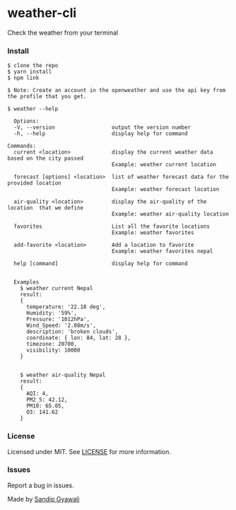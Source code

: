 # weather-cli

Check the weather from your terminal

### Install

```shell
$ clone the repo
$ yarn install
$ npm link
```

```shell
$ Note: Create an account in the openweather and use the api key from the profile that you get.
```

```shell
$ weather --help

  Options:
  -V, --version                  output the version number
  -h, --help                     display help for command

Commands:
  current <location>             display the current weather data based on the city passed
                                 Example: weather current location

  forecast [options] <location>  list of weather forecast data for the provided location
                                 Example: weather forecast location

  air-quality <location>         display the air-quality of the location  that we define
                                 Example: weather air-quality location

  favorites                      List all the favorite locations
                                 Example: weather favorites

  add-favorite <location>        Add a location to favorite
                                 Example: weather favorites nepal

  help [command]                 display help for command


  Examples
    $ weather current Nepal
    result:
    {
      temperature: '22.18 deg',
      Humidity: '59%',
      Pressure: '1012hPa',
      Wind_Speed: '2.08m/s',
      description: 'broken clouds',
      coordinate: { lon: 84, lat: 28 },
      timezone: 20700,
      visibility: 10000
    }


    $ weather air-quality Nepal
    result:
    {
      AQI: 4,
      PM2_5: 42.12,
      PM10: 65.05,
      O3: 141.62
    }
```

### License

Licensed under MIT. See [LICENSE](LICENSE) for more information.

### Issues

Report a bug in issues.

Made by [Sandip Gyawali](https://github.com/SandipGyawali)
